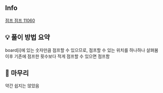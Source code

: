 ## Info
[점프 점프 11060](https://www.acmicpc.net/problem/11060)

## 💡 풀이 방법 요약
board[i]에 있는 숫자만큼 점프할 수 있으므로, 점프할 수 있는 위치를 하나하나 살펴봄  
이후 기존에 점프한 횟수보다 적게 점프할 수 있으면 점프함
## 🙂 마무리
약간 쉽지는 않았음